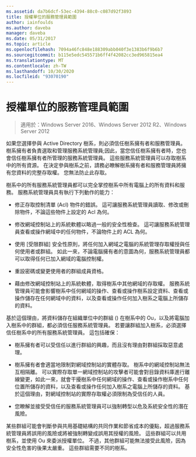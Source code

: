 ```yaml
---
ms.assetid: da7b6dcf-53ec-4394-88c0-c087d92f3893
title: 授權單位的服務管理員範圍
author: iainfoulds
ms.author: daveba
manager: daveba
ms.date: 05/31/2017
ms.topic: article
ms.openlocfilehash: 7094a46fc848e188309abb040f3e1383b6f9b6b7
ms.sourcegitcommit: b115e5edc545571b6ff4f42082cc3ed965815ea4
ms.translationtype: MT
ms.contentlocale: zh-TW
ms.lasthandoff: 10/30/2020
ms.locfileid: "93070190"
---
```

# <a name="service-administrator-scope-of-authority"></a>授權單位的服務管理員範圍

>適用於：Windows Server 2016、Windows Server 2012 R2、Windows Server 2012

如果您選擇參與 Active Directory 樹系，則必須信任樹系擁有者和服務管理員。 樹系擁有者負責選取和管理服務系統管理員;因此，當您信任樹系擁有者時，您也會信任樹系擁有者所管理的服務系統管理員。 這些服務系統管理員可以存取樹系中的所有資源。 在決定參與樹系之前，請務必瞭解樹系擁有者和服務管理員將擁有您資料的完整存取權。 您無法防止此存取。

樹系中的所有服務系統管理員都可以完全掌控樹系中所有電腦上的所有資料和服務。 服務系統管理員具有執行下列動作的能力：

-   修正存取控制清單 (Acl) 物件的錯誤。 這可讓服務系統管理員讀取、修改或刪除物件，不論這些物件上設定的 Acl 為何。

-   修改網域控制站上的系統軟體以略過一般的安全性檢查。 這可讓服務系統管理員查看或操作網域中的任何物件，不論物件上的 ACL 為何。

-   使用 [受限群組] 安全性原則，將任何加入網域之電腦的系統管理存取權授與任何使用者或群組。 如此一來，不論電腦擁有者的意圖為何，服務系統管理員都可以取得任何已加入網域的電腦控制權。

-   重設密碼或變更使用者的群組成員資格。

-   藉由修改網域控制站上的系統軟體，取得樹系中其他網域的存取權。 服務系統管理員可能會影響樹系中任何網域的操作、查看或操作樹系設定資料、查看或操作儲存在任何網域中的資料，以及查看或操作任何加入樹系之電腦上所儲存的資料。

基於這個理由，將資料儲存在組織單位中的群組 () 在樹系中的 Ou，以及將電腦加入樹系中的群組，都必須信任服務系統管理員。 若要讓群組加入樹系，必須選擇信任樹系中的所有服務系統管理員。 這包括確保：

-   樹系擁有者可以受信任以進行群組的興趣，而且沒有理由對群組採取惡意處理。

-   樹系擁有者會適當地限制對網域控制站的實體存取。 樹系中的網域控制站無法互相隔離。 可以實際存取單一網域控制站的攻擊者可能會對目錄資料庫進行離線變更，如此一來，就會干擾樹系中任何網域的操作、查看或操作樹系中任何位置所儲存的資料，以及查看或操作任何加入樹系之電腦上所儲存的資料。 基於這個理由，對網域控制站的實際存取權必須限制為受信任的人員。

-   您瞭解並接受受信任的服務系統管理員可以強制轉型以危及系統安全性的潛在風險。

某些群組可能會判斷參與共用基礎結構的共同作業和節省成本的優點，超過服務系統管理員將誤用的風險或將被強制轉變成誤用其授權的風險。 這些群組可以共用樹系，並使用 Ou 來委派授權單位。 不過，其他群組可能無法接受此風險，因為安全性危害的後果太嚴重。 這些群組需要不同的樹系。



